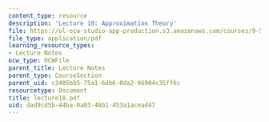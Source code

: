 ```yaml
---
content_type: resource
description: 'Lecture 18: Approximation Theory'
file: https://ol-ocw-studio-app-production.s3.amazonaws.com/courses/9-520-statistical-learning-theory-and-applications-spring-2003/dad9cd5b44ba0a0346b1453a1acead47_lecture18.pdf
file_type: application/pdf
learning_resource_types:
- Lecture Notes
ocw_type: OCWFile
parent_title: Lecture Notes
parent_type: CourseSection
parent_uid: c3405bb5-75a1-6db6-0da2-86904c35ff6c
resourcetype: Document
title: lecture18.pdf
uid: dad9cd5b-44ba-0a03-46b1-453a1acead47
---
```

